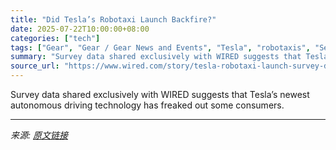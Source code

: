 ```yaml
---
title: "Did Tesla’s Robotaxi Launch Backfire?"
date: 2025-07-22T10:00:00+08:00
categories: ["tech"]
tags: ["Gear", "Gear / Gear News and Events", "Tesla", "robotaxis", "Self-Driving Cars", "Elon Musk", "Autonomous Vehicles", "Electric Vehicles", "Safe Travels"]
summary: "Survey data shared exclusively with WIRED suggests that Tesla’s newest autonomous driving technology has freaked out some consumers."
source_url: "https://www.wired.com/story/tesla-robotaxi-launch-survey-data/"
---
```


Survey data shared exclusively with WIRED suggests that Tesla’s newest autonomous driving technology has freaked out some consumers.

---

*来源: [原文链接](https://www.wired.com/story/tesla-robotaxi-launch-survey-data/)*
